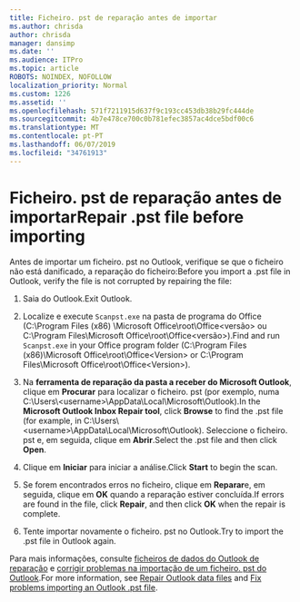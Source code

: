 ```yaml
---
title: Ficheiro. pst de reparação antes de importar
ms.author: chrisda
author: chrisda
manager: dansimp
ms.date: ''
ms.audience: ITPro
ms.topic: article
ROBOTS: NOINDEX, NOFOLLOW
localization_priority: Normal
ms.custom: 1226
ms.assetid: ''
ms.openlocfilehash: 571f7211915d637f9c193cc453db38b29fc444de
ms.sourcegitcommit: 4b7e478ce700c0b781efec3857ac4dce5bdf00c6
ms.translationtype: MT
ms.contentlocale: pt-PT
ms.lasthandoff: 06/07/2019
ms.locfileid: "34761913"
---
```

# <a name="repair-pst-file-before-importing"></a><span data-ttu-id="ad1ad-102">Ficheiro. pst de reparação antes de importar</span><span class="sxs-lookup"><span data-stu-id="ad1ad-102">Repair .pst file before importing</span></span>

<span data-ttu-id="ad1ad-103">Antes de importar um ficheiro. pst no Outlook, verifique se que o ficheiro não está danificado, a reparação do ficheiro:</span><span class="sxs-lookup"><span data-stu-id="ad1ad-103">Before you import a .pst file in Outlook, verify the file is not corrupted by repairing the file:</span></span>

1. <span data-ttu-id="ad1ad-104">Saia do Outlook.</span><span class="sxs-lookup"><span data-stu-id="ad1ad-104">Exit Outlook.</span></span>

2. <span data-ttu-id="ad1ad-105">Localize e execute `Scanpst.exe` na pasta de programa do Office (C:\Program Files (x86) \Microsoft Office\root\Office\<versão\> ou C:\Program Files\Microsoft Office\root\Office\<versão\>).</span><span class="sxs-lookup"><span data-stu-id="ad1ad-105">Find and run `Scanpst.exe` in your Office program folder (C:\Program Files (x86)\Microsoft Office\root\Office\<Version\> or C:\Program Files\Microsoft Office\root\Office\<Version\>).</span></span>

3. <span data-ttu-id="ad1ad-106">Na **ferramenta de reparação da pasta a receber do Microsoft Outlook**, clique em **Procurar** para localizar o ficheiro. pst (por exemplo, numa C:\Users\\<username\>\AppData\Local\Microsoft\Outlook).</span><span class="sxs-lookup"><span data-stu-id="ad1ad-106">In the **Microsoft Outlook Inbox Repair tool**, click **Browse** to find the .pst file (for example, in C:\Users\\<username\>\AppData\Local\Microsoft\Outlook).</span></span> <span data-ttu-id="ad1ad-107">Seleccione o ficheiro. pst e, em seguida, clique em **Abrir**.</span><span class="sxs-lookup"><span data-stu-id="ad1ad-107">Select the .pst file and then click **Open**.</span></span>

4. <span data-ttu-id="ad1ad-108">Clique em **Iniciar** para iniciar a análise.</span><span class="sxs-lookup"><span data-stu-id="ad1ad-108">Click **Start** to begin the scan.</span></span>

5. <span data-ttu-id="ad1ad-109">Se forem encontrados erros no ficheiro, clique em **Reparar**e, em seguida, clique em **OK** quando a reparação estiver concluída.</span><span class="sxs-lookup"><span data-stu-id="ad1ad-109">If errors are found in the file, click **Repair**, and then click **OK** when the repair is complete.</span></span>

6. <span data-ttu-id="ad1ad-110">Tente importar novamente o ficheiro. pst no Outlook.</span><span class="sxs-lookup"><span data-stu-id="ad1ad-110">Try to import the .pst file in Outlook again.</span></span>

<span data-ttu-id="ad1ad-111">Para mais informações, consulte [ficheiros de dados do Outlook de reparação](https://support.office.com/article/25663bc3-11ec-4412-86c4-60458afc5253) e [corrigir problemas na importação de um ficheiro. pst do Outlook](https://support.office.com/article/2d2e50dc-5c36-4ab2-ab50-f1be733b3d6e).</span><span class="sxs-lookup"><span data-stu-id="ad1ad-111">For more information, see [Repair Outlook data files](https://support.office.com/article/25663bc3-11ec-4412-86c4-60458afc5253) and [Fix problems importing an Outlook .pst file](https://support.office.com/article/2d2e50dc-5c36-4ab2-ab50-f1be733b3d6e).</span></span>
